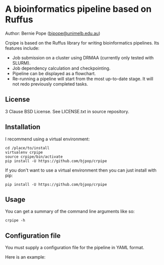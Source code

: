 # A bioinformatics pipeline based on Ruffus 

Author: Bernie Pope (bjpope@unimelb.edu.au)

Crpipe is based on the Ruffus library for writing bioinformatics pipelines. Its features include:

 * Job submission on a cluster using DRMAA (currently only tested with SLURM).
 * Job dependency calculation and checkpointing.
 * Pipeline can be displayed as a flowchart.
 * Re-running a pipeline will start from the most up-to-date stage. It will not redo previously completed tasks.

## License

3 Clause BSD License. See LICENSE.txt in source repository.

## Installation

I recommend using a virtual environment:

```
cd /place/to/install
virtualenv crpipe
source crpipe/bin/activate
pip install -U https://github.com/bjpop/crpipe
```

If you don't want to use a virtual environment then you can just install with pip:

```
pip install -U https://github.com/bjpop/crpipe
```

## Usage

You can get a summary of the command line arguments like so:

```
crpipe -h
```

## Configuration file

You must supply a configuration file for the pipeline in YAML format.

Here is an example:

```
```
